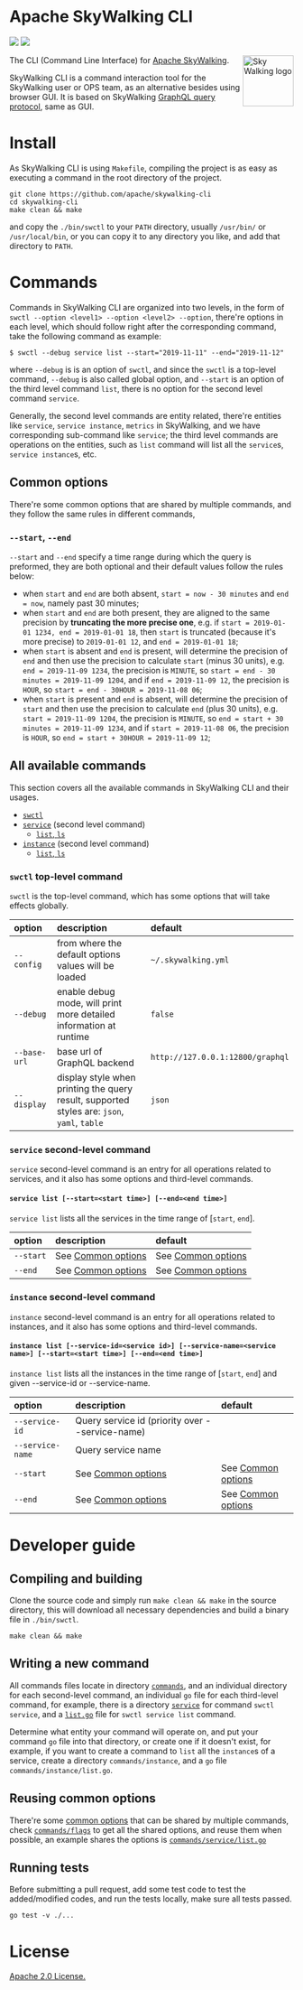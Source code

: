 Apache SkyWalking CLI
===============

![](https://github.com/apache/skywalking-cli/workflows/Build/badge.svg?branch=master)
![](https://codecov.io/gh/apache/skywalking-cli/branch/master/graph/badge.svg)

<img src="http://skywalking.apache.org/assets/logo.svg" alt="Sky Walking logo" height="90px" align="right" />

The CLI (Command Line Interface) for [Apache SkyWalking](https://github.com/apache/skywalking).

SkyWalking CLI is a command interaction tool for the SkyWalking user or OPS team, as an alternative besides using browser GUI.
It is based on SkyWalking [GraphQL query protocol](https://github.com/apache/skywalking-query-protocol), same as GUI.

# Install
As SkyWalking CLI is using `Makefile`, compiling the project is as easy as executing a command in the root directory of the project.

```shell
git clone https://github.com/apache/skywalking-cli
cd skywalking-cli
make clean && make
```

and copy the `./bin/swctl` to your `PATH` directory, usually `/usr/bin/` or `/usr/local/bin`, or you can copy it to any directory you like,
and add that directory to `PATH`.

# Commands
Commands in SkyWalking CLI are organized into two levels, in the form of `swctl --option <level1> --option <level2> --option`,
there're options in each level, which should follow right after the corresponding command, take the following command as example:

```shell
$ swctl --debug service list --start="2019-11-11" --end="2019-11-12"
```

where `--debug` is is an option of `swctl`, and since the `swctl` is a top-level command, `--debug` is also called global option,
and `--start` is an option of the third level command `list`, there is no option for the second level command `service`.

Generally, the second level commands are entity related, there're entities like `service`, `service instance`, `metrics` in SkyWalking,
and we have corresponding sub-command like `service`; the third level commands are operations on the entities, such as `list` command
will list all the `service`s, `service instance`s, etc.

## Common options
There're some common options that are shared by multiple commands, and they follow the same rules in different commands,

### `--start`, `--end`
`--start` and `--end` specify a time range during which the query is preformed,
they are both optional and their default values follow the rules below:

- when `start` and `end` are both absent, `start = now - 30 minutes` and `end = now`, namely past 30 minutes;
- when `start` and `end` are both present, they are aligned to the same precision by **truncating the more precise one**,
e.g. if `start = 2019-01-01 1234, end = 2019-01-01 18`, then `start` is truncated (because it's more precise) to `2019-01-01 12`,
and `end = 2019-01-01 18`;
- when `start` is absent and `end` is present, will determine the precision of `end` and then use the precision to calculate `start` (minus 30 units),
e.g. `end = 2019-11-09 1234`, the precision is `MINUTE`, so `start = end - 30 minutes = 2019-11-09 1204`,
and if `end = 2019-11-09 12`, the precision is `HOUR`, so `start = end - 30HOUR = 2019-11-08 06`;
- when `start` is present and `end` is absent, will determine the precision of `start` and then use the precision to calculate `end` (plus 30 units),
e.g. `start = 2019-11-09 1204`, the precision is `MINUTE`, so `end = start + 30 minutes = 2019-11-09 1234`,
and if `start = 2019-11-08 06`, the precision is `HOUR`, so `end = start + 30HOUR = 2019-11-09 12`;


## All available commands
This section covers all the available commands in SkyWalking CLI and their usages.

- [`swctl`](#swctl-top-level-command)
- [`service`](#service-second-level-command) (second level command)
  - [`list`, `ls`](#service-list---startstart-time---endend-time)
- [`instance`](#instance-second-level-command) (second level command)
  - [`list`, `ls`](#instance-list---service-idservice-id---service-nameservice-name---startstart-time---endend-time)

### `swctl` top-level command
`swctl` is the top-level command, which has some options that will take effects globally.

| option | description | default |
| :--- | :--- | :--- |
| `--config` | from where the default options values will be loaded | `~/.skywalking.yml` |
| `--debug` | enable debug mode, will print more detailed information at runtime | `false` |
| `--base-url` | base url of GraphQL backend | `http://127.0.0.1:12800/graphql` |
| `--display` | display style when printing the query result, supported styles are: `json`, `yaml`, `table` | `json` |

### `service` second-level command
`service` second-level command is an entry for all operations related to services,
and it also has some options and third-level commands.

#### `service list [--start=<start time>] [--end=<end time>]`
`service list` lists all the services in the time range of \[`start`, `end`\].

| option | description | default |
| :--- | :--- | :--- |
| `--start` | See [Common options](#common-options) | See [Common options](#common-options) |
| `--end` | See [Common options](#common-options) | See [Common options](#common-options) |

### `instance` second-level command
`instance` second-level command is an entry for all operations related to instances,
and it also has some options and third-level commands.

#### `instance list [--service-id=<service id>] [--service-name=<service name>] [--start=<start time>] [--end=<end time>]`
`instance list` lists all the instances in the time range of \[`start`, `end`\] and given --service-id or --service-name.

| option | description | default |
| :--- | :--- | :--- |
| `--service-id` | Query service id (priority over --service-name)|  |
| `--service-name` | Query service name |  |
| `--start` | See [Common options](#common-options) | See [Common options](#common-options) |
| `--end` | See [Common options](#common-options) | See [Common options](#common-options) |

# Developer guide

## Compiling and building
Clone the source code and simply run `make clean && make` in the source directory,
this will download all necessary dependencies and build a binary file in `./bin/swctl`.

```shell
make clean && make
```

## Writing a new command
All commands files locate in directory [`commands`](commands), and an individual directory for each second-level command,
an individual `go` file for each third-level command, for example, there is a directory [`service`](commands/service) for command `swctl service`, 
and a [`list.go`](commands/service/list.go) file for `swctl service list` command.

Determine what entity your command will operate on, and put your command `go` file into that directory, or create one if it doesn't exist,
for example, if you want to create a command to `list` all the `instance`s of a service, create a directory `commands/instance`,
and a `go` file `commands/instance/list.go`.

## Reusing common options
There're some [common options](#common-options) that can be shared by multiple commands, check [`commands/flags`](commands/flags)
to get all the shared options, and reuse them when possible, an example shares the options is [`commands/service/list.go`](commands/service/list.go#L35)

## Running tests
Before submitting a pull request, add some test code to test the added/modified codes,
and run the tests locally, make sure all tests passed.

```shell
go test -v ./...
```

# License
[Apache 2.0 License.](/LICENSE)
